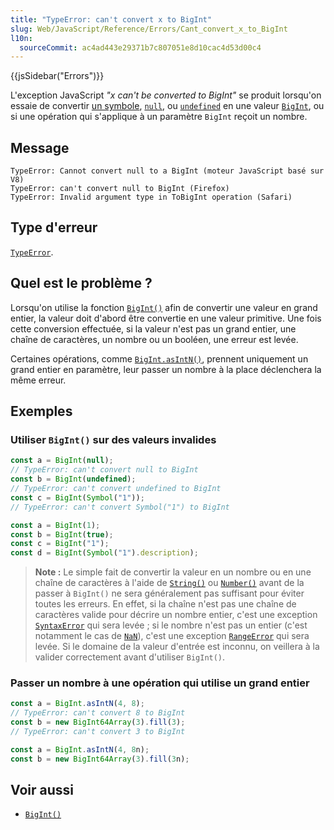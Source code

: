 ```yaml
---
title: "TypeError: can't convert x to BigInt"
slug: Web/JavaScript/Reference/Errors/Cant_convert_x_to_BigInt
l10n:
  sourceCommit: ac4ad443e29371b7c807051e8d10cac4d53d00c4
---
```


{{jsSidebar("Errors")}}

L'exception JavaScript <i lang="en">"x can't be converted to BigInt"</i> se produit lorsqu'on essaie de convertir [un symbole](/fr/docs/Web/JavaScript/Reference/Global_Objects/Symbol), [`null`](/fr/docs/Web/JavaScript/Reference/Operators/null), ou [`undefined`](/fr/docs/Web/JavaScript/Reference/Global_Objects/undefined) en une valeur [`BigInt`](/fr/docs/Web/JavaScript/Reference/Global_Objects/BigInt), ou si une opération qui s'applique à un paramètre `BigInt` reçoit un nombre.

## Message

```
TypeError: Cannot convert null to a BigInt (moteur JavaScript basé sur V8)
TypeError: can't convert null to BigInt (Firefox)
TypeError: Invalid argument type in ToBigInt operation (Safari)
```

## Type d'erreur

[`TypeError`](/fr/docs/Web/JavaScript/Reference/Global_Objects/TypeError).

## Quel est le problème&nbsp;?

Lorsqu'on utilise la fonction [`BigInt()`](/fr/docs/Web/JavaScript/Reference/Global_Objects/BigInt/BigInt) afin de convertir une valeur en grand entier, la valeur doit d'abord être convertie en une valeur primitive. Une fois cette conversion effectuée, si la valeur n'est pas un grand entier, une chaîne de caractères, un nombre ou un booléen, une erreur est levée.

Certaines opérations, comme [`BigInt.asIntN()`](/fr/docs/Web/JavaScript/Reference/Global_Objects/BigInt/asIntN), prennent uniquement un grand entier en paramètre, leur passer un nombre à la place déclenchera la même erreur.

## Exemples

### Utiliser `BigInt()` sur des valeurs invalides

```js example-bad
const a = BigInt(null);
// TypeError: can't convert null to BigInt
const b = BigInt(undefined);
// TypeError: can't convert undefined to BigInt
const c = BigInt(Symbol("1"));
// TypeError: can't convert Symbol("1") to BigInt
```

```js example-good
const a = BigInt(1);
const b = BigInt(true);
const c = BigInt("1");
const d = BigInt(Symbol("1").description);
```

> **Note :** Le simple fait de convertir la valeur en un nombre ou en une chaîne de caractères à l'aide de [`String()`](/fr/docs/Web/JavaScript/Reference/Global_Objects/String/String) ou [`Number()`](/fr/docs/Web/JavaScript/Reference/Global_Objects/Number/Number) avant de la passer à `BigInt()` ne sera généralement pas suffisant pour éviter toutes les erreurs. En effet, si la chaîne n'est pas une chaîne de caractères valide pour décrire un nombre entier, c'est une exception [`SyntaxError`](/fr/docs/Web/JavaScript/Reference/Errors/Invalid_BigInt_syntax) qui sera levée&nbsp;; si le nombre n'est pas un entier (c'est notamment le cas de [`NaN`](/fr/docs/Web/JavaScript/Reference/Global_Objects/NaN)), c'est une exception [`RangeError`](/fr/docs/Web/JavaScript/Reference/Errors/Cant_be_converted_to_BigInt_because_it_isnt_an_integer) qui sera levée. Si le domaine de la valeur d'entrée est inconnu, on veillera à la valider correctement avant d'utiliser `BigInt()`.

### Passer un nombre à une opération qui utilise un grand entier

```js example-bad
const a = BigInt.asIntN(4, 8);
// TypeError: can't convert 8 to BigInt
const b = new BigInt64Array(3).fill(3);
// TypeError: can't convert 3 to BigInt
```

```js example-good
const a = BigInt.asIntN(4, 8n);
const b = new BigInt64Array(3).fill(3n);
```

## Voir aussi

- [`BigInt()`](/fr/docs/Web/JavaScript/Reference/Global_Objects/BigInt/BigInt)
